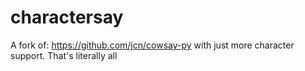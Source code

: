 # charactersay
A fork of: https://github.com/jcn/cowsay-py with just more character support. That's literally all
